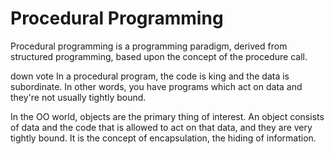 # Procedural Programming
Procedural programming is a programming paradigm, derived from structured programming, based upon the concept of the procedure call.

down vote
In a procedural program, the code is king and the data is subordinate. In other words, you have programs which act on data and they're not usually tightly bound.

In the OO world, objects are the primary thing of interest. An object consists of data and the code that is allowed to act on that data, and they are very tightly bound. It is the concept of encapsulation, the hiding of information.
